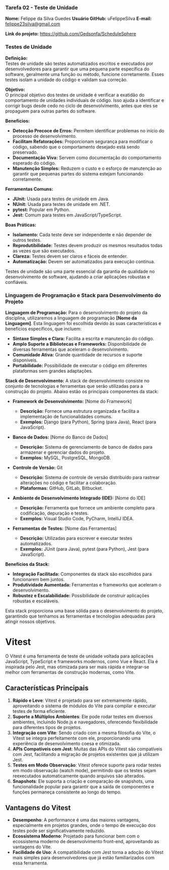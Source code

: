 ### Tarefa 02 - Teste de Unidade

**Nome:** Felippe da Silva Guedes
**Usuário GitHub:** uFelippeSilva
**E-mail:** felippe23silva@gmail.com

**Link do projeto:** https://github.com/Gedsonfa/ScheduleSphere

### Testes de Unidade

**Definição:**  
Testes de unidade são testes automatizados escritos e executados por desenvolvedores para garantir que uma pequena parte específica do software, geralmente uma função ou método, funcione corretamente. Esses testes isolam a unidade do código e validam sua correção.

**Objetivo:**  
O principal objetivo dos testes de unidade é verificar a exatidão do comportamento de unidades individuais de código. Isso ajuda a identificar e corrigir bugs desde cedo no ciclo de desenvolvimento, antes que eles se propaguem para outras partes do software.

**Benefícios:**
- **Detecção Precoce de Erros:** Permitem identificar problemas no início do processo de desenvolvimento.
- **Facilitam Refatorações:** Proporcionam segurança para modificar o código, sabendo que o comportamento desejado está sendo preservado.
- **Documentação Viva:** Servem como documentação do comportamento esperado do código.
- **Manutenção Simples:** Reduzem o custo e o esforço de manutenção ao garantir que pequenas partes do sistema estejam funcionando corretamente.

**Ferramentas Comuns:**
- **JUnit:** Usada para testes de unidade em Java.
- **NUnit:** Usada para testes de unidade em .NET.
- **pytest:** Popular em Python.
- **Jest:** Comum para testes em JavaScript/TypeScript.

**Boas Práticas:**
- **Isolamento:** Cada teste deve ser independente e não depender de outros testes.
- **Reprodutibilidade:** Testes devem produzir os mesmos resultados todas as vezes que são executados.
- **Clareza:** Testes devem ser claros e fáceis de entender.
- **Automatização:** Devem ser automatizados para execução contínua.

Testes de unidade são uma parte essencial da garantia de qualidade no desenvolvimento de software, ajudando a criar aplicações robustas e confiáveis.

### Linguagem de Programação e Stack para Desenvolvimento do Projeto

**Linguagem de Programação:**
Para o desenvolvimento do projeto da disciplina, utilizaremos a linguagem de programação **[Nome da Linguagem]**. Esta linguagem foi escolhida devido às suas características e benefícios específicos, que incluem:

- **Sintaxe Simples e Clara:** Facilita a escrita e manutenção do código.
- **Amplo Suporte a Bibliotecas e Frameworks:** Disponibilidade de diversas ferramentas que aceleram o desenvolvimento.
- **Comunidade Ativa:** Grande quantidade de recursos e suporte disponíveis.
- **Portabilidade:** Possibilidade de executar o código em diferentes plataformas sem grandes adaptações.

**Stack de Desenvolvimento:**
A stack de desenvolvimento consiste no conjunto de tecnologias e ferramentas que serão utilizadas para a construção do projeto. Abaixo estão os principais componentes da stack:

- **Framework de Desenvolvimento:** [Nome do Framework]
  - **Descrição:** Fornece uma estrutura organizada e facilita a implementação de funcionalidades comuns.
  - **Exemplos:** Django (para Python), Spring (para Java), React (para JavaScript).

- **Banco de Dados:** [Nome do Banco de Dados]
  - **Descrição:** Sistema de gerenciamento de banco de dados para armazenar e gerenciar dados do projeto.
  - **Exemplos:** MySQL, PostgreSQL, MongoDB.

- **Controle de Versão:** Git
  - **Descrição:** Sistema de controle de versão distribuído para rastrear alterações no código e facilitar a colaboração.
  - **Plataformas:** GitHub, GitLab, Bitbucket.

- **Ambiente de Desenvolvimento Integrado (IDE):** [Nome do IDE]
  - **Descrição:** Ferramenta que fornece um ambiente completo para codificação, depuração e testes.
  - **Exemplos:** Visual Studio Code, PyCharm, IntelliJ IDEA.

- **Ferramentas de Testes:** [Nome das Ferramentas]
  - **Descrição:** Utilizadas para escrever e executar testes automatizados.
  - **Exemplos:** JUnit (para Java), pytest (para Python), Jest (para JavaScript).

**Benefícios da Stack:**
- **Integração Facilitada:** Componentes da stack são escolhidos para funcionarem bem juntos.
- **Produtividade Aumentada:** Ferramentas e frameworks que aceleram o desenvolvimento.
- **Robustez e Escalabilidade:** Possibilidade de construir aplicações robustas e escaláveis.

Esta stack proporciona uma base sólida para o desenvolvimento do projeto, garantindo que tenhamos as ferramentas e tecnologias adequadas para atingir nossos objetivos.

# Vitest

O Vitest é uma ferramenta de teste de unidade voltada para aplicações JavaScript, TypeScript e frameworks modernos, como Vue e React. Ela é inspirada pelo Jest, mas otimizada para ser mais rápida e integrar-se melhor com ferramentas de construção modernas, como Vite.

## Características Principais

1. **Rápido e Leve**: Vitest é projetado para ser extremamente rápido, aproveitando o sistema de módulos do Vite para compilar e executar testes de forma eficiente.
2. **Suporte a Múltiplos Ambientes**: Ele pode rodar testes em diversos ambientes, incluindo Node.js e navegadores, oferecendo flexibilidade para diferentes tipos de projetos.
3. **Integração com Vite**: Sendo criado com a mesma filosofia do Vite, o Vitest se integra perfeitamente com ele, proporcionando uma experiência de desenvolvimento coesa e otimizada.
4. **APIs Compatíveis com Jest**: Muitas das APIs do Vitest são compatíveis com Jest, facilitando a migração de projetos existentes que já utilizam Jest.
5. **Testes em Modo Observação**: Vitest oferece suporte para rodar testes em modo observação (watch mode), permitindo que os testes sejam reexecutados automaticamente quando arquivos são alterados.
6. **Snapshots**: Ele suporta a criação e comparação de snapshots, uma funcionalidade popular para garantir que a saída de componentes e funções permaneça consistente ao longo do tempo.

## Vantagens do Vitest

- **Desempenho**: A performance é uma das maiores vantagens, especialmente em projetos grandes, onde o tempo de execução dos testes pode ser significativamente reduzido.
- **Ecossistema Moderno**: Projetado para funcionar bem com o ecossistema moderno de desenvolvimento front-end, aproveitando as vantagens do Vite.
- **Facilidade de Uso**: A compatibilidade com Jest torna a adoção do Vitest mais simples para desenvolvedores que já estão familiarizados com essa ferramenta.